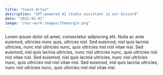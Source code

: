 ```yaml
---
title: "Coach Artie"
description: "GPT-powered AI studio assistant in our Discord"
date: "2022-01-01"
image: "/our-work-images/themargin.png"
---
```


Lorem ipsum dolor sit amet, consectetur adipiscing elit. Nulla ac ante euismod, ultricies nunc quis, ultrices nisl. Sed euismod, nisl quis lacinia ultricies, nunc nisl ultricies nunc, quis ultricies nisl nisl vitae nisl. Sed euismod, nisl quis lacinia ultricies, nunc nisl ultricies nunc, quis ultricies nisl nisl vitae nisl. Sed euismod, nisl quis lacinia ultricies, nunc nisl ultricies nunc, quis ultricies nisl nisl vitae nisl. Sed euismod, nisl quis lacinia ultricies, nunc nisl ultricies nunc, quis ultricies nisl nisl vitae nisl.